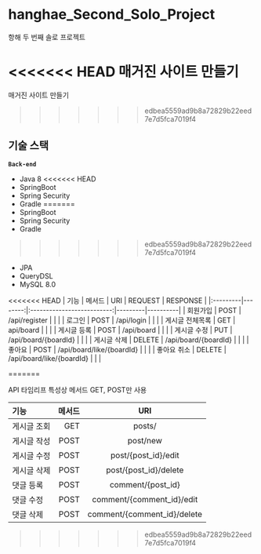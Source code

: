 # hanghae_Second_Solo_Project
항해 두 번째 솔로 프로젝트

<<<<<<< HEAD
매거진 사이트 만들기
=======
매거진 사이트 만들기 
>>>>>>> edbea5559ad9b8a72829b22eed7e7d5fca7019f4

## 기술 스택
**`Back-end`**
- Java 8
<<<<<<< HEAD
- SpringBoot
- Spring Security
- Gradle
=======
- SpringBoot 
- Spring Security
- Gradle 
>>>>>>> edbea5559ad9b8a72829b22eed7e7d5fca7019f4
- JPA
- QueryDSL
- MySQL 8.0


<<<<<<< HEAD
| 기능       |     메서드 |            URI             | REQUEST | RESPONSE |
|:---------|--------:|:--------------------------:|---------|----------|
| 회원가입     |    POST |       /api/register        |         |          |
| 로그인      |    POST |         /api/login         |         |          |
| 게시글 전체목록 |     GET |         api/board          |         |          |
| 게시글 등록   |    POST |         /api/board         |         |          |
| 게시글 수정   |     PUT |    /api/board/{boardId}    |         |          |
| 게시글 삭제   |  DELETE |    /api/board/{boardId}    |         |          |
| 좋아요      |    POST | /api/board/like/{boardId}  |         |          |
| 좋아요 취소   |  DELETE | /api/board/like/{boardId}  |         |          |

=======

API 타임리프 특성상 메서드 GET, POST만 사용

| 기능     |   메서드 | URI  |
|:-------|------:|:----:|
| 게시글 조회 | GET | posts/  |
|   게시글 작성     |  POST    |  post/new    |
| 게시글 수정 | POST | post/{post_id}/edit |
| 게시글 삭제 | POST | post/{post_id}/delete |
| 댓글 등록  |   POST    |  comment/{post_id}    |
| 댓글 수정  |   POST    |   comment/{comment_id}/edit   |
| 댓글 삭제  |  POST     |   comment/{comment_id}/delete   |
>>>>>>> edbea5559ad9b8a72829b22eed7e7d5fca7019f4
